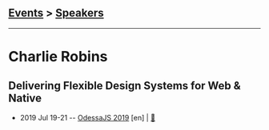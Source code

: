 ## [Events](../README.md) > [Speakers](../speakers.md)
---

# Charlie Robins

## Delivering Flexible Design Systems for Web &amp; Native
- 2019 Jul 19-21 -- [OdessaJS 2019](https://www.youtube.com/watch?v=aZCHTLTIJcg) [en] | [:notebook:](https://www.slideshare.net/OdessaJSConf/flexible-design-systems-by-charlie-robbins)  
